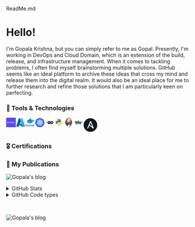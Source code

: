 ReadMe.md
# Hello!
I'm Gopala Krishna, but you can simply refer to me as Gopal. Presently, I'm working in DevOps and Cloud Domain, which is an extension of the build, release, and infrastructure management. When it comes to tackling problems, I often find myself brainstorming multiple solutions. GitHub seems like an ideal platform to archive these ideas that cross my mind and release them into the digital realm. It would also be an ideal place for me to further research and refine those solutions that I am particularly keen on perfecting.

### 🌱 Tools & Technologies 
<a><img align="left" width="26px" alt="terraform icon" src="https://raw.githubusercontent.com/github/explore/master/topics/terraform/terraform.png"></a>
<a><img align="left" width="26px" alt="azure icon" src="https://raw.githubusercontent.com/github/explore/master/topics/azure/azure.png"></a>
<a><img align="left" width="26px" alt="docker icon" src="https://raw.githubusercontent.com/github/explore/master/topics/docker/docker.png"></a>
<a><img align="left" width="26px" alt="kubernetes icon" src="https://raw.githubusercontent.com/github/explore/master/topics/kubernetes/kubernetes.png"></a>
<a><img align="left" width="26px" alt="go icon" src="https://raw.githubusercontent.com/github/explore/master/topics/go/go.png"></a>
<a><img align="left" width="26px" alt="python icon" src="https://raw.githubusercontent.com/github/explore/master/topics/python/python.png"></a>
<a><img align="left" width="26px" alt="jenkins icon" src="https://raw.githubusercontent.com/github/explore/master/topics/jenkins/jenkins.png"></a>
<a><img align="left" width="26px" alt="groovy icon" src="https://raw.githubusercontent.com/github/explore/master/topics/groovy/groovy.png"></a>
<a><img height="40" alt="ansible icon" src="https://raw.githubusercontent.com/github/explore/master/topics/ansible/ansible.png"></a>
<br />

### 🎖️ Certifications

### 📕️ My Publications
![Gopala's blog](https://github-read-medium.vercel.app/latest?username=gopal.mudundi&limit=6&theme=nord)

<details>     
<summary>GitHub Stats</summary>
<p align="center1">     
     <img align="center" src="https://github-readme-stats.vercel.app/api?username=gmudundi&show_icons=true&line_height=21&show_icons=g&theme=nord&rank_icon=github&include_all_commits=true&hide=contribs,issues" alt="Gopala's github stats"/>
    <br>
</p>
</details>
<details>
<summary>GitHub Code types</summary>
<p align="center1">     
     <img align="center" src="https://github-readme-stats.vercel.app/api/top-langs/?username=gmudundi&show_icons=true&layout=compact&theme=nord&count_private=truecount_private=true" alt="Gopala's github stats"/>     
    <br>
</p>
</details>

<span style="display:inline-block; width: 10px;"></span>

![Gopala's blog](https://github-read-medium.vercel.app/latest?username=gopal.mudundi&limit=6&theme=nord)

<!--
**gmudundi/gmudundi** is a ✨ _special_ ✨ repository because its `README.md` (this file) appears on your GitHub profile.

Here are some ideas to get you started:

- 🔭 I’m currently working on ...
- 🌱 I’m currently learning ...
- 👯 I’m looking to collaborate on ...
- 🤔 I’m looking for help with ...
- 💬 Ask me about ...
- 📫 How to reach me: ...
- 😄 Pronouns: ...
- ⚡ Fun fact: ...
-->

